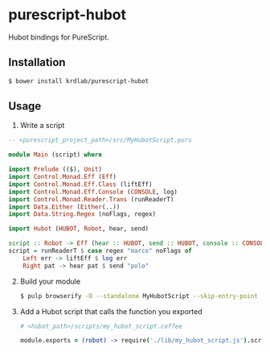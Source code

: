 # purescript-hubot

Hubot bindings for PureScript.

## Installation

```sh
$ bower install krdlab/purescript-hubot
```

## Usage

1. Write a script

```purescript
-- <purescript_project_path>/src/MyHubotScript.purs

module Main (script) where

import Prelude (($), Unit)
import Control.Monad.Eff (Eff)
import Control.Monad.Eff.Class (liftEff)
import Control.Monad.Eff.Console (CONSOLE, log)
import Control.Monad.Reader.Trans (runReaderT)
import Data.Either (Either(..))
import Data.String.Regex (noFlags, regex)

import Hubot (HUBOT, Robot, hear, send)

script :: Robot -> Eff (hear :: HUBOT, send :: HUBOT, console :: CONSOLE) Unit
script = runReaderT $ case regex "marco" noFlags of
    Left err -> liftEff $ log err
    Right pat -> hear pat $ send "polo"
```

2. Build your module

    ```sh
    $ pulp browserify -O --standalone MyHubotScript --skip-entry-point --to <hubot_path>/scripts/lib/my_hubot_script.js
    ```

3. Add a Hubot script that calls the function you exported
    
    ```coffeescript
    # <hubot_path>/scripts/my_hubot_script.coffee
    
    module.exports = (robot) -> require('./lib/my_hubot_script.js').script(robot)()
    ```
